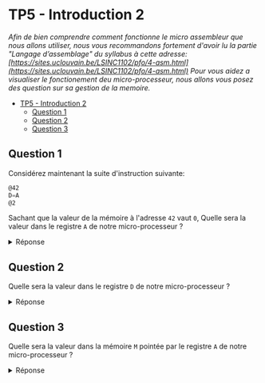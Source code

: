 # TP5 - Introduction 2

*Afin de bien comprendre comment fonctionne le micro assembleur que nous allons utiliser, nous vous recommandons fortement d'avoir lu la partie "Langage d’assemblage" du syllabus à cette adresse: [https://sites.uclouvain.be/LSINC1102/pfo/4-asm.html](https://sites.uclouvain.be/LSINC1102/pfo/4-asm.html)
Pour vous aidez a visualiser le fonctionement deu micro-processeur, nous allons vous posez des question sur sa gestion de la memoire.*

- [TP5 - Introduction 2](#tp5---introduction-2)
  - [Question 1](#question-1)
  - [Question 2](#question-2)
  - [Question 3](#question-3)


## Question 1

Considérez maintenant la suite d'instruction suivante:

```asm 
@42
D=A
@2
```

Sachant que la valeur de la mémoire à l'adresse `42` vaut `0`,
Quelle sera la valeur dans le registre `A` de notre micro-processeur ?

<details>
<summary>Réponse</summary>

`2`

</details>


## Question 2

Quelle sera la valeur dans le registre `D` de notre micro-processeur ?

<details>
<summary>Réponse</summary>

`42`

</details>


## Question 3

Quelle sera la valeur dans la mémoire `M` pointée par le registre `A` de notre micro-processeur ?

<details>
<summary>Réponse</summary>

`0`

</details>

